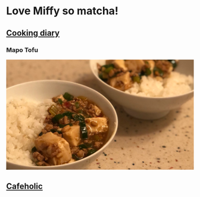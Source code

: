 # Love Miffy so matcha!

## [Cooking diary](https://c377606.github.io/Pidan/HTML/Cookingdiary.html)

### Mapo Tofu
![image](https://raw.githubusercontent.com/c377606/Pidan/gh-pages/mapo.png)


## [Cafeholic](https://c377606.github.io/Pidan/%E5%85%A5%E5%9C%92%E8%A8%B1%E5%8F%AF%E8%AD%89.pdf)
